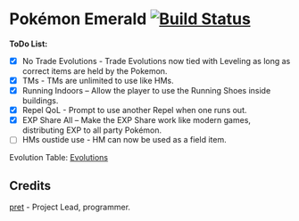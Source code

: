 # Pokémon Emerald [![Build Status][ci-badge]][ci]

**ToDo List:**
- [x] No Trade Evolutions - Trade Evolutions now tied with Leveling as long as correct items are held by the Pokemon.
- [x] TMs - TMs are unlimited to use like HMs.
- [x] Running Indoors – Allow the player to use the Running Shoes inside buildings.
- [x] Repel QoL - Prompt to use another Repel when one runs out.
- [x] EXP Share All – Make the EXP Share work like modern games, distributing EXP to all party Pokémon.
- [ ] HMs oustide use - HM can now be used as a field item.

Evolution Table: [Evolutions](Evolution.md)

## Credits

[pret](https://github.com/pret) - Project Lead, programmer.

[ci]: https://github.com/notepadguyOfficial/Pokemon-Emerald/actions
[ci-badge]: https://github.com/notepadguyOfficial/Pokemon-Emerald/actions/workflows/build.yml/badge.svg?branch=modern